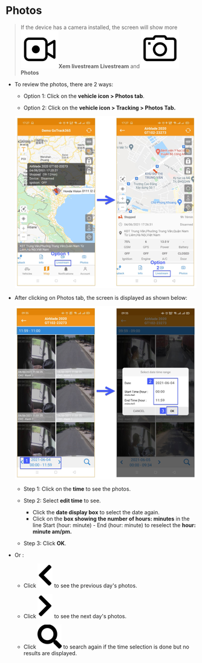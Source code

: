 # Photos

> If the device has a camera installed, the screen will show more <span class="icon-left svg-filter-blue1">![Ok](/docs/assets/images/web-interface/icon/SVG/icons8-live-video-on.svg)**Xem livestream**  **Livestream** and  <span class="icon-left svg-filter-blue1">![Ok](/docs/assets/images/web-interface/icon/SVG/icons8-camera.svg) **Photos**

- To review the photos, there are 2 ways:

    - Option 1: Click on the **vehicle icon > Photos tab**.

    - Option 2: Click on the **vehicle icon > Tracking > Photos Tab.**

    <span class="icon-left5">![Interface Web](/docs/assets/images/web-english/gotrack365-el/cam-mdvr-365.jpg)

- After clicking on Photos tab, the screen is displayed as shown below:

    <span class="icon-left5">![Interface Web](/docs/assets/images/web-english/gotrack365-el/photos.jpg)

    - Step 1: Click on the **time** to see the photos.
    - Step 2: Select **edit time** to see.
        - Click the **date display box** to select the date again.
        - Click on the **box showing the number of hours: minutes** in the line Start (hour:  minute) - End (hour: minute) to reselect the **hour: minute am/pm.**
     
    - Step 3: Click **OK**. 
    
- Or :

    - Click <span class="icon-left svg-filter-blue1">![Ok](/docs/assets/images/web-interface/icon/SVG/chevron-left.svg) to see the previous day's photos.

    - Click <span class="icon-left svg-filter-blue1">![Ok](/docs/assets/images/web-interface/icon/SVG/chevron-right.svg) to see the next day's photos.

    - Click <span class="icon-left svg-filter-blue1">![Ok](/docs/assets/images/web-interface/icon/SVG/search.svg) to search again if the time selection is done but no results are displayed.